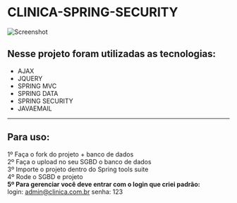 # CLINICA-SPRING-SECURITY

![Screenshot](https://user-images.githubusercontent.com/15651513/99888921-481edf80-2c2f-11eb-8707-1bca6ac61b5b.png)


<h2>Nesse projeto foram utilizadas as tecnologias:</h2>

<ul>
  <li>AJAX</li>
  <li>JQUERY</li>  
  <li>SPRING MVC</li>
  <li>SPRING DATA</li>
  <li>SPRING SECURITY</li>
  <li>JAVAEMAIL</li>
</ul>

<hr>
<h2>Para uso:</h2>

1º Faça o fork do projeto + banco de dados<br>
2º Faça o upload no seu SGBD o banco de dados<br>
3º Importe o projeto dentro do Spring tools suite<br>
4º Rode o SGBD e projeto<br>
<b>5º Para gerenciar você deve entrar com o login que criei padrão:</b><br>
login: admin@clinica.com.br
senha: 123
